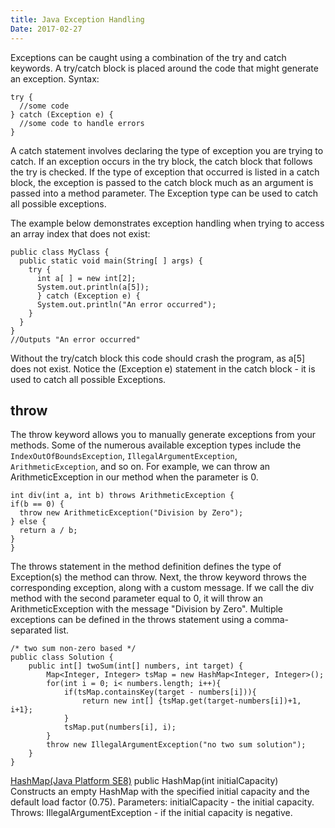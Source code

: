 ```yaml
---
title: Java Exception Handling
Date: 2017-02-27
---
```


Exceptions can be caught using a combination of the try and catch keywords.
A try/catch block is placed around the code that might generate an exception. 
Syntax: 
```
try {
  //some code
} catch (Exception e) {
  //some code to handle errors
}
```
A catch statement involves declaring the type of exception you are trying to catch. If an exception occurs in the try block, the catch block that follows the try is checked. If the type of exception that occurred is listed in a catch block, the exception is passed to the catch block much as an argument is passed into a method parameter.
The Exception type can be used to catch all possible exceptions.

The example below demonstrates exception handling when trying to access an array index that does not exist: 
```
public class MyClass {
  public static void main(String[ ] args) {
    try {
      int a[ ] = new int[2];
      System.out.println(a[5]);
      } catch (Exception e) {
      System.out.println("An error occurred");
    }
  }
}
//Outputs "An error occurred" 
```
Without the try/catch block this code should crash the program, as a[5] does not exist.
Notice the (Exception e) statement in the catch block - it is used to catch all possible Exceptions.

## throw
The throw keyword allows you to manually generate exceptions from your methods. Some of the numerous available exception types include the `IndexOutOfBoundsException`, `IllegalArgumentException`, `ArithmeticException`, and so on. 
For example, we can throw an ArithmeticException in our method when the parameter is 0. 
```
int div(int a, int b) throws ArithmeticException {
if(b == 0) {
  throw new ArithmeticException("Division by Zero");
} else {
  return a / b;
}
} 
```
The throws statement in the method definition defines the type of Exception(s) the method can throw. 
Next, the throw keyword throws the corresponding exception, along with a custom message.
If we call the div method with the second parameter equal to 0, it will throw an ArithmeticException with the message "Division by Zero".
Multiple exceptions can be defined in the throws statement using a comma-separated list.

```
/* two sum non-zero based */
public class Solution {
    public int[] twoSum(int[] numbers, int target) {
        Map<Integer, Integer> tsMap = new HashMap<Integer, Integer>();
        for(int i = 0; i< numbers.length; i++){
            if(tsMap.containsKey(target - numbers[i])){ 
                return new int[] {tsMap.get(target-numbers[i])+1, i+1}; 
            }
            tsMap.put(numbers[i], i);
        }
        throw new IllegalArgumentException("no two sum solution");
    }
}
```
<a href = "https://docs.oracle.com/javase/8/docs/api/java/util/HashMap.html">HashMap(Java Platform SE8)</a>
public HashMap(int initialCapacity)
Constructs an empty HashMap with the specified initial capacity and the default load factor (0.75).
Parameters:
initialCapacity - the initial capacity.
Throws:
IllegalArgumentException - if the initial capacity is negative.


